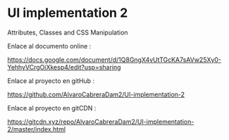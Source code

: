 # UI implementation 2
 Attributes, Classes and CSS Manipulation
 
 Enlace al documento online :
 
 https://docs.google.com/document/d/1Q8GngX4vUtTGcKA7sAVw25Xy0-YehhyVCrgOiXkesp4/edit?usp=sharing

 Enlace al proyecto en gitHub :
 
 https://github.com/AlvaroCabreraDam2/UI-implementation-2

 Enlace al proyecto en gitCDN :
 
 https://gitcdn.xyz/repo/AlvaroCabreraDam2/UI-implementation-2/master/index.html

